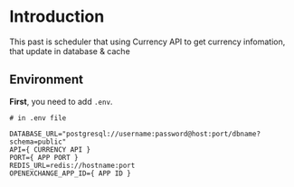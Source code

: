 # Introduction

This past is scheduler that using Currency API to get currency infomation, that update in database & cache

## Environment

**First**, you need to add `.env`.

```
# in .env file

DATABASE_URL="postgresql://username:password@host:port/dbname?schema=public"
API={ CURRENCY API }
PORT={ APP PORT }
REDIS_URL=redis://hostname:port
OPENEXCHANGE_APP_ID={ APP ID }
```

